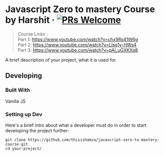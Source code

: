 
# Javascript Zero to mastery Course by Harshit &middot; [![PRs Welcome](https://img.shields.io/badge/PRs-welcome-brightgreen.svg?style=flat-square)](http://makeapullrequest.com)
> Course Links : <br>
>   Part 1: https://www.youtube.com/watch?v=chx9Rs41W6g <br>
>   Part 2: https://www.youtube.com/watch?v=Llsq1y-HWs4 <br>
>   Part 3: https://www.youtube.com/watch?v=pAl_uGXKXq8


A brief description of your project, what it is used for.

## Developing

### Built With
Vanilla JS

### Setting up Dev

Here's a brief intro about what a developer must do in order to start developing
the project further:

```shell
git clone https://github.com/thisishamza/javascript-zero-to-mastery-course.git
cd your-project/
```
